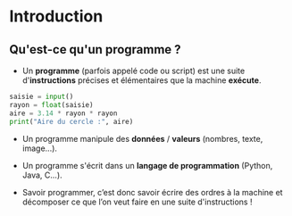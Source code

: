 # Introduction

## Qu'est-ce qu'un programme ?

* Un **programme** (parfois appelé code ou script) est une suite d'**instructions** précises et élémentaires que la machine **exécute**.

```py title="Exemple de programme Python"
saisie = input()
rayon = float(saisie)
aire = 3.14 * rayon * rayon
print("Aire du cercle :", aire)
```

* Un programme manipule des **données** / **valeurs** (nombres, texte, image...).

* Un programme s'écrit dans un **langage de programmation** (Python, Java, C...).

* Savoir programmer, c’est donc savoir écrire des ordres à la machine et décomposer ce que l’on veut faire en une suite d'instructions !
